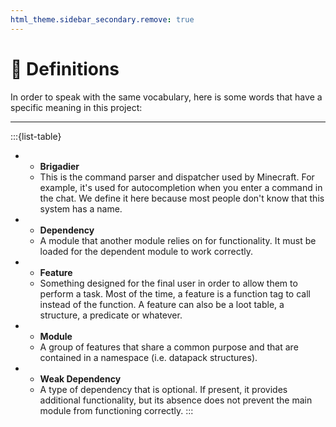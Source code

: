 ```yaml
---
html_theme.sidebar_secondary.remove: true
---
```


# 📖 Definitions

In order to speak with the same vocabulary, here is some words that have a specific meaning in this project:

---

:::{list-table}
*   - **Brigadier**
    - This is the command parser and dispatcher used by Minecraft. For example, it's used for autocompletion when you enter a command in the chat. We define it here because most people don't know that this system has a name.
*   - **Dependency**
    - A module that another module relies on for functionality. It must be loaded for the dependent module to work correctly.
*   - **Feature**
    - Something designed for the final user in order to allow them to perform a task. Most of the time, a feature is a function tag to call instead of the function. A feature can also be a loot table, a structure, a predicate or whatever.
*   - **Module**
    - A group of features that share a common purpose and that are contained in a namespace (i.e. datapack structures).
*   - **Weak Dependency**
    - A type of dependency that is optional. If present, it provides additional functionality, but its absence does not prevent the main module from functioning correctly.
:::
